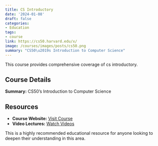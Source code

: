 ```yaml
---
title: CS Introductory
date: '2024-01-08'
draft: false
categories:
- Education
tags:
- course
link: https://cs50.harvard.edu/x/
image: /courses/images/posts/cs50.png
summary: "CS50\u2019s Introduction to Computer Science"
---
```


This course provides comprehensive coverage of cs introductory.

## Course Details

**Summary:** CS50’s Introduction to Computer Science

## Resources

- **Course Website:** [Visit Course](https://cs50.harvard.edu/x/)
- **Video Lectures:** [Watch Videos](https://redirect.invidious.io/watch?v=YoXxevp1WRQ&list=PLhQjrBD2T382_R182iC2gNZI9HzWFMC_8)

This is a highly recommended educational resource for anyone looking to deepen their understanding in this area.